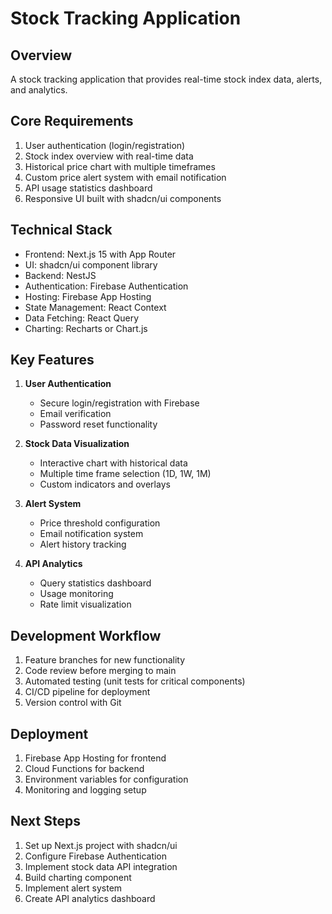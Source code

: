 # Stock Tracking Application

## Overview

A stock tracking application that provides real-time stock index data, alerts, and analytics.

## Core Requirements

1. User authentication (login/registration)
2. Stock index overview with real-time data
3. Historical price chart with multiple timeframes
4. Custom price alert system with email notification
5. API usage statistics dashboard
6. Responsive UI built with shadcn/ui components

## Technical Stack

- Frontend: Next.js 15 with App Router
- UI: shadcn/ui component library
- Backend: NestJS
- Authentication: Firebase Authentication
- Hosting: Firebase App Hosting
- State Management: React Context
- Data Fetching: React Query
- Charting: Recharts or Chart.js

## Key Features

1. **User Authentication**

   - Secure login/registration with Firebase
   - Email verification
   - Password reset functionality

2. **Stock Data Visualization**

   - Interactive chart with historical data
   - Multiple time frame selection (1D, 1W, 1M)
   - Custom indicators and overlays

3. **Alert System**

   - Price threshold configuration
   - Email notification system
   - Alert history tracking

4. **API Analytics**
   - Query statistics dashboard
   - Usage monitoring
   - Rate limit visualization

## Development Workflow

1. Feature branches for new functionality
2. Code review before merging to main
3. Automated testing (unit tests for critical components)
4. CI/CD pipeline for deployment
5. Version control with Git

## Deployment

1. Firebase App Hosting for frontend
2. Cloud Functions for backend
3. Environment variables for configuration
4. Monitoring and logging setup

## Next Steps

1. Set up Next.js project with shadcn/ui
2. Configure Firebase Authentication
3. Implement stock data API integration
4. Build charting component
5. Implement alert system
6. Create API analytics dashboard
